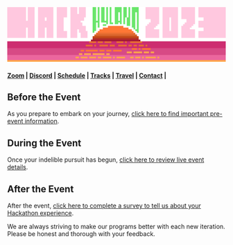 <img src="Assets/Welcome.png" />

#### [Zoom](ZoomInformation.md) | [Discord](DiscordInformation.md) | [Schedule](Schedule.md) | [Tracks](Tracks.md) | [Travel](GettingToHyland.md) | [Contact](Contact.md) |

## Before the Event
As you prepare to embark on your journey, [click here to find important pre-event information](BeforeTheEvent/StudentDesc.md).

## During the Event
Once your indelible pursuit has begun, [click here to review live event details](DuringTheEvent/StudentDesc.md).

## After the Event
After the event, [click here to complete a survey to tell us about your Hackathon experience](https://forms.gle/bZ5iRV4pBosihV8j6).

We are always striving to make our programs better with each new iteration. Please be honest and thorough with your feedback.
